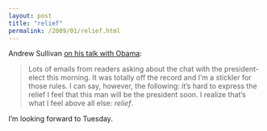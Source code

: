 ```yaml
---
layout: post
title: "relief"
permalink: /2009/01/relief.html
---
```


Andrew Sullivan [on his talk with Obama](http://andrewsullivan.theatlantic.com/the_daily_dish/2009/01/sorry-no-detail.html):

> Lots of emails from readers asking about the chat with the president-elect this morning. It was totally off the record and I’m a stickler for those rules. I can say, however, the following: it’s hard to express the relief I feel that this man will be the president soon. I realize that’s what I feel above all else: _relief_.

I’m looking forward to Tuesday.